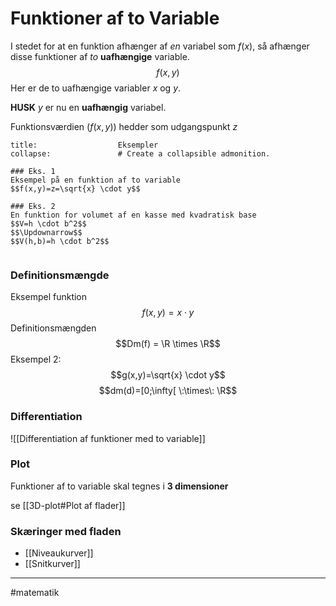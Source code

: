 # Funktioner af to Variable
I stedet for at en funktion afhænger af *en* variabel som $f(x)$, så afhænger disse funktioner af *to* **uafhængige** variable.
$$f(x,y)$$
Her er de to uafhængige variabler $x$ og $y$. 

**HUSK**
$y$ er nu en **uafhængig** variabel. 

Funktionsværdien ($f(x,y)$) hedder som udgangspunkt $z$

```ad-example # Admonition type. See below for a list of available types.
title:                  Eksempler
collapse:               # Create a collapsible admonition.

### Eks. 1
Eksempel på en funktion af to variable
$$f(x,y)=z=\sqrt{x} \cdot y$$

### Eks. 2
En funktion for volumet af en kasse med kvadratisk base
$$V=h \cdot b^2$$
$$\Updownarrow$$
$$V(h,b)=h \cdot b^2$$


```
### Definitionsmængde
Eksempel funktion
$$f(x,y)=x \cdot y$$
Definitionsmængden
$$Dm(f) = \R \times \R$$
Eksempel 2:
$$g(x,y)=\sqrt{x} \cdot y$$
$$dm(d)=[0;\infty[ \:\times\: \R$$


### Differentiation
![[Differentiation af funktioner med to variable]]

### Plot 
Funktioner af to variable skal tegnes i **3 dimensioner**

se [[3D-plot#Plot af flader]]


### Skæringer med fladen
- [[Niveaukurver]]
- [[Snitkurver]]



---
#matematik 